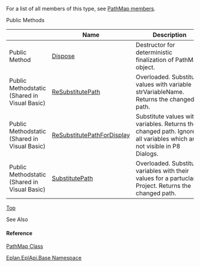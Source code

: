 For a list of all members of this type, see [PathMap members](Eplan.EplApi.Baseu~Eplan.EplApi.Base.PathMap_members.html).

Public Methods

|  | Name | Description |
| --- | --- | --- |
| Public Method | [Dispose](Eplan.EplApi.Baseu~Eplan.EplApi.Base.PathMap~Dispose().html) | Destructor for deterministic finalization of PathMap object. |
| Public Methodstatic (Shared in Visual Basic) | [ReSubstitutePath](Eplan.EplApi.Baseu~Eplan.EplApi.Base.PathMap~ReSubstitutePath.html) | Overloaded. Substitute values with variable strVariableName. Returns the changed path. |
| Public Methodstatic (Shared in Visual Basic) | [ReSubstitutePathForDisplay](Eplan.EplApi.Baseu~Eplan.EplApi.Base.PathMap~ReSubstitutePathForDisplay.html) | Substitute values with variables. Returns the changed path. Ignores all variables which are not visible in P8 Dialogs. |
| Public Methodstatic (Shared in Visual Basic) | [SubstitutePath](Eplan.EplApi.Baseu~Eplan.EplApi.Base.PathMap~SubstitutePath.html) | Overloaded. Substitutes variables with their values for a partuclar Project. Returns the changed path. |

[Top](#top)

See Also

#### Reference

[PathMap Class](Eplan.EplApi.Baseu~Eplan.EplApi.Base.PathMap.html)
  
[Eplan.EplApi.Base Namespace](Eplan.EplApi.Baseu~Eplan.EplApi.Base_namespace.html)